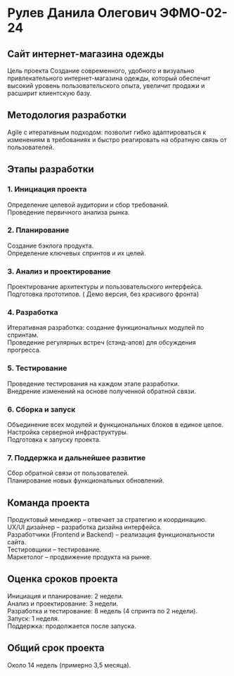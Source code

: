 # Рулев Данила Олегович ЭФМО-02-24

## Сайт интернет-магазина одежды
Цель проекта
Создание современного, удобного и визуально привлекательного интернет-магазина одежды, который обеспечит высокий уровень пользовательского опыта, увеличит продажи и расширит клиентскую базу.

## Методология разработки
Agile с итеративным подходом: позволит гибко адаптироваться к изменениям в требованиях и быстро реагировать на обратную связь от пользователей.

## Этапы разработки

### 1. Инициация проекта
Определение целевой аудитории и сбор требований.  
Проведение первичного анализа рынка.  

### 2. Планирование
Создание бэклога продукта.  
Определение ключевых спринтов и их целей.  

### 3. Анализ и проектирование
Проектирование архитектуры и пользовательского интерфейса.  
Подготовка прототипов. ( Демо версия, без красивого фронта)  

### 4. Разработка
Итеративная разработка: создание функциональных модулей по спринтам.  
Проведение регулярных встреч (стэнд-апов) для обсуждения прогресса.  

### 5. Тестирование
Проведение тестирования на каждом этапе разработки.  
Внедрение изменений на основе полученной обратной связи.  

### 6. Сборка и запуск
Объединение всех модулей и функциональных блоков в единое целое.  
Настройка серверной инфраструктуры.  
Подготовка к запуску проекта.  

### 7. Поддержка и дальнейшее развитие
Сбор обратной связи от пользователей.  
Планирование новых функциональных обновлений.  

## Команда проекта
Продуктовый менеджер – отвечает за стратегию и координацию.  
UX/UI дизайнер – разработка дизайна интерфейса.  
Разработчики (Frontend и Backend) – реализация функциональности сайта.  
Тестировщики – тестирование.  
Маркетолог – продвижение продукта на рынке.  

## Оценка сроков проекта
Инициация и планирование: 2 недели.  
Анализ и проектирование: 3 недели.  
Разработка и тестирование: 8 недель (4 спринта по 2 недели).  
Запуск: 1 неделя.  
Поддержка: продолжается после запуска.  

## Общий срок проекта
Около 14 недель (примерно 3,5 месяца).  
